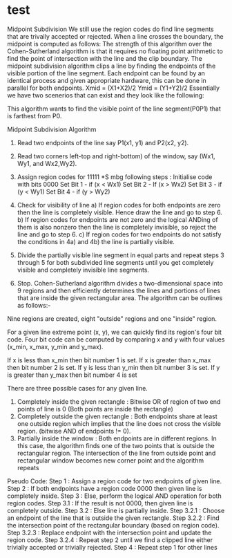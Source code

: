 # test
Midpoint Subdivision
We still use the region codes do find line segments that are trivally accepted or rejected. When a line crosses the boundary, the midpoint is computed as follows:
The strength of this algorithm over the Cohen-Sutherland algorithm is that it requires no floating point arithmetic to find the point of intersection with the line and the clip boundary. The midpoint subdivision algorithm clips a line by finding the endpoints of the visible portion of the line segment. Each endpoint can be found by an identical process and given appropriate hardware, this can be done in parallel for both endpoints. 
Xmid = (X1+X2)/2
Ymid = (Y1+Y2)/2
Essentially we have two scenerios that can exist and they look like the following:
 
This algorithm wants to find the visible point of the line segment(P0P1) that is farthest from P0.

Midpoint Subdivision Algorithm

  1. Read two endpoints of the line say P1(x1, y1) and P2(x2, y2).
  2. Read two corners left-top and right-bottom) of the window, say (Wx1, Wy1, and
     Wx2,Wy2).
  3. Assign region codes for 11111 *S mbg following steps :
     Initialise code with bits 0000
     Set Bit 1 - if (x < Wx1) 
     Set Bit 2 - If (x > Wx2) 
     Set Bit 3 - if (y < Wy1) 
     Set Bit 4 - if (y > Wy2)

  4. Check for visibility of line
     a) If region codes for both endpoints are zero then the line is completely 
       visible. Hence draw the line and go to step 6.
     b) If region codes for endpoints are not zero and the logical ANDing of them 
       is also nonzero then the line is completely invisible, so reject the line
       and go to step 6.
     c) If region codes for two endpoints do not satisfy the conditions in 4a) and 
       4b) the line is partially visible.
  5. Divide the partially visible line segment in equal parts and repeat steps 3 
     through 5 for both subdivided line segments until you get completely visible 
     and completely invisible line segments.
  6. Stop.
Cohen-Sutherland algorithm divides a two-dimensional space into 9 regions and then efficiently determines the lines and portions of lines that are inside the given rectangular area.
The algorithm can be outlines as follows:-



Nine regions are created, eight "outside" regions and one 
"inside" region.

For a given line extreme point (x, y), we can quickly
find its region's four bit code. Four bit code can 
be computed by comparing x and y with four values 
(x_min, x_max, y_min and y_max).

If x is less than x_min then bit number 1 is set.
If x is greater than x_max then bit number 2 is set.
If y is less than y_min then bit number 3 is set.
If y is greater than y_max then bit number 4 is set

 
 
There are three possible cases for any given line.
1.	Completely inside the given rectangle : Bitwise OR of region of two end points of line is 0 (Both points are inside the rectangle)
2.	Completely outside the given rectangle : Both endpoints share at least one outside region which implies that the line does not cross the visible region. (bitwise AND of endpoints != 0).
3.	Partially inside the window : Both endpoints are in different regions. In this case, the algorithm finds one of the two points that is outside the rectangular region. The intersection of the line from outside point and rectangular window becomes new corner point and the algorithm repeats
 
Pseudo Code:
Step 1 : Assign a region code for two endpoints of given line.
Step 2 : If both endpoints have a region code 0000 
         then given line is completely inside.
Step 3 : Else, perform the logical AND operation for both region codes.
    Step 3.1 : If the result is not 0000, then given line is completely
               outside.
    Step 3.2 : Else line is partially inside.
        Step 3.2.1 : Choose an endpoint of the line 
                     that is outside the given rectangle.
        Step 3.2.2 : Find the intersection point of the 
                     rectangular boundary (based on region code).
        Step 3.2.3 : Replace endpoint with the intersection point 
                     and update the region code.
        Step 3.2.4 : Repeat step 2 until we find a clipped line either 
                     trivially accepted or trivially rejected.
Step 4 : Repeat step 1 for other lines




